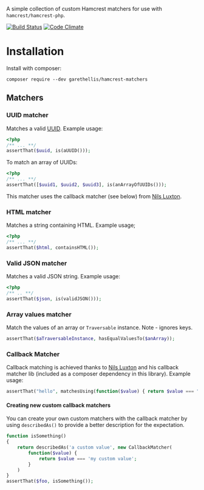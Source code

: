 A simple collection of custom Hamcrest matchers for use with `hamcrest/hamcrest-php`.

[![Build Status](https://travis-ci.org/garethellis36/hamcrest-matchers.svg?branch=master)](https://travis-ci.org/garethellis36/hamcrest-matchers)
[![Code Climate](https://codeclimate.com/github/garethellis36/hamcrest-matchers/badges/gpa.svg)](https://codeclimate.com/github/garethellis36/hamcrest-matchers)

# Installation

Install with composer:

`composer require --dev garethellis/hamcrest-matchers`

## Matchers

### UUID matcher

Matches a valid [UUID](https://en.wikipedia.org/wiki/Universally_unique_identifier). Example usage:
```php
<?php
/** ... **/
assertThat($uuid, is(aUUID()));
```

To match an array of UUIDs:
```php
<?php
/** ... **/
assertThat([$uuid1, $uuid2, $uuid3], is(anArrayOfUUIDs()));
```

This matcher uses the callback matcher (see below) from 
[Nils Luxton](https://github.com/ascii-soup/hamcrest-callback-matcher).

### HTML matcher

Matches a string containing HTML. Example usage;
```php
<?php
/** ... **/
assertThat($html, containsHTML());
```

### Valid JSON matcher

Matches a valid JSON string. Example usage:
```php
<?php
/** .. **/
assertThat($json, is(validJSON()));
```

### Array values matcher

Match the values of an array or `Traversable` instance. Note - ignores keys.
```php
assertThat($aTraversableInstance, hasEqualValuesTo($anArray));
```

### Callback Matcher

Callback matching is achieved thanks to [Nils Luxton](https://github.com/ascii-soup/hamcrest-callback-matcher) and his
callback matcher lib (included as a composer dependency in this library).
Example usage:
```php
assertThat("hello", matchesUsing(function($value) { return $value === "hello"; }));
```

#### Creating new custom callback matchers
You can create your own custom matchers with the callback matcher by using `describedAs()` to provide a better 
description for the expectation.

```php
function isSomething()
{
    return describedAs('a custom value', new CallbackMatcher(
        function($value) {
            return $value === 'my custom value';
        }
    )
}
assertThat($foo, isSomething());
```
```
